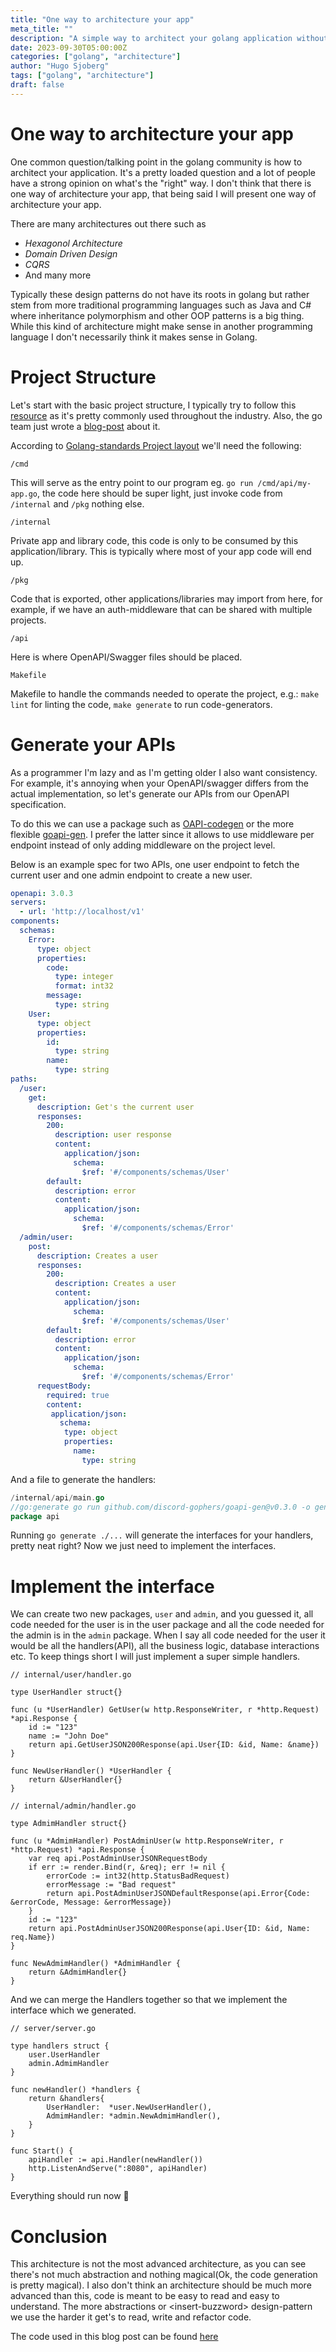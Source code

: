 ```yaml
---
title: "One way to architecture your app"
meta_title: ""
description: "A simple way to architect your golang application without a fancy design"
date: 2023-09-30T05:00:00Z
categories: ["golang", "architecture"]
author: "Hugo Sjoberg"
tags: ["golang", "architecture"]
draft: false
---
```


# One way to architecture your app

One common question/talking point in the golang community is how to architect your application. It's a pretty loaded question and a lot of people have a strong opinion on what's the "right" way. I don't think that there is one way of architecture your app, that being said I will present one way of architecture your app.

There are many architectures out there such as
 - *Hexagonol Architecture*
 - *Domain Driven Design*
 - *CQRS*
 - And many more

 Typically these design patterns do not have its roots in golang but rather stem from more traditional programming languages such as Java and C# where inheritance polymorphism and other OOP patterns is a big thing. While this kind of architecture might make sense in another programming language I don't necessarily think it makes sense in Golang.

 # Project Structure

Let's start with the basic project structure, I typically try to follow this [resource](https://github.com/golang-standards/project-layout) as it's pretty commonly used throughout the industry. Also, the go team just wrote a [blog-post](https://go.dev/doc/modules/layout) about it.

According to [Golang-standards Project layout](https://github.com/golang-standards/project-layout) we'll need the following:

`/cmd`

This will serve as the entry point to our program eg. `go run /cmd/api/my-app.go`, the code here should be super light, just invoke code from `/internal` and `/pkg` nothing else.

`/internal`

Private app and library code, this code is only to be consumed by this application/library. This is typically where most of your app code will end up.

`/pkg`

Code that is exported, other applications/libraries may import from here, for example, if we have an auth-middleware that can be shared with multiple projects.

`/api`

Here is where OpenAPI/Swagger files should be placed.

`Makefile`

Makefile to handle the commands needed to operate the project, e.g.: `make lint` for linting the code, `make generate` to run code-generators.

# Generate your APIs

As a programmer I'm lazy and as I'm getting older I also want consistency. For example, it's annoying when your OpenAPI/swagger differs from the actual implementation, so let's generate our APIs from our OpenAPI specification.

To do this we can use a package such as [OAPI-codegen](https://github.com/deepmap/oapi-codegen) or the more flexible [goapi-gen](https://github.com/discord-gophers/goapi-gen). I prefer the latter since it allows to use middleware per endpoint instead of only adding middleware on the project level.

Below is an example spec for two APIs, one user endpoint to fetch the current user and one admin endpoint to create a new user.


```yaml
openapi: 3.0.3
servers:
  - url: 'http://localhost/v1'
components:
  schemas:
    Error:
      type: object
      properties:
        code:
          type: integer
          format: int32
        message:
          type: string
    User:
      type: object
      properties:
        id:
          type: string
        name:
          type: string
paths:
  /user:
    get:
      description: Get's the current user
      responses:
        200:
          description: user response
          content:
            application/json:
              schema:
                $ref: '#/components/schemas/User'
        default:
          description: error
          content:
            application/json:
              schema:
                $ref: '#/components/schemas/Error'
  /admin/user:
    post:
      description: Creates a user
      responses:
        200:
          description: Creates a user
          content:
            application/json:
              schema:
                $ref: '#/components/schemas/User'
        default:
          description: error
          content:
            application/json:
              schema:
                $ref: '#/components/schemas/Error'
      requestBody:
        required: true
        content:
         application/json:
           schema:
            type: object
            properties:
              name:
                type: string
```

And a file to generate the handlers:

```go
/internal/api/main.go
//go:generate go run github.com/discord-gophers/goapi-gen@v0.3.0 -o gen.go -package api ../../api/api.yaml
package api
```

Running `go generate ./...` will generate the interfaces for your handlers, pretty neat right? Now we just need to implement the interfaces.

# Implement the interface

We can create two new packages, `user` and `admin`, and you guessed it, all code needed for the user is in the user package and all the code needed for the admin is in the `admin` package. When I say all code needed for the user it would be all the handlers(API), all the business logic, database interactions etc. To keep things short I will just implement a super simple handlers.

```golang
// internal/user/handler.go

type UserHandler struct{}

func (u *UserHandler) GetUser(w http.ResponseWriter, r *http.Request) *api.Response {
	id := "123"
	name := "John Doe"
	return api.GetUserJSON200Response(api.User{ID: &id, Name: &name})
}

func NewUserHandler() *UserHandler {
	return &UserHandler{}
}
```

```golang
// internal/admin/handler.go

type AdmimHandler struct{}

func (u *AdmimHandler) PostAdminUser(w http.ResponseWriter, r *http.Request) *api.Response {
	var req api.PostAdminUserJSONRequestBody
	if err := render.Bind(r, &req); err != nil {
		errorCode := int32(http.StatusBadRequest)
		errorMessage := "Bad request"
		return api.PostAdminUserJSONDefaultResponse(api.Error{Code: &errorCode, Message: &errorMessage})
	}
	id := "123"
	return api.PostAdminUserJSON200Response(api.User{ID: &id, Name: req.Name})
}

func NewAdmimHandler() *AdmimHandler {
	return &AdmimHandler{}
}
```

And we can merge the Handlers together so that we implement the interface which we generated.

```golang
// server/server.go

type handlers struct {
	user.UserHandler
	admin.AdmimHandler
}

func newHandler() *handlers {
	return &handlers{
		UserHandler:  *user.NewUserHandler(),
		AdmimHandler: *admin.NewAdmimHandler(),
	}
}

func Start() {
	apiHandler := api.Handler(newHandler())
	http.ListenAndServe(":8080", apiHandler)
}
```

Everything should run now :crossed_fingers:

# Conclusion

This architecture is not the most advanced architecture, as you can see there's not much abstraction and nothing magical(Ok, the code generation is pretty magical). I also don't think an architecture should be much more advanced than this, code is meant to be easy to read and easy to understand. The more abstractions or \<insert-buzzword\> design-pattern we use the harder it get's to read, write and refactor code.

The code used in this blog post can be found [here](https://github.com/hugosjoberg/blog-code/tree/main/architecture)
